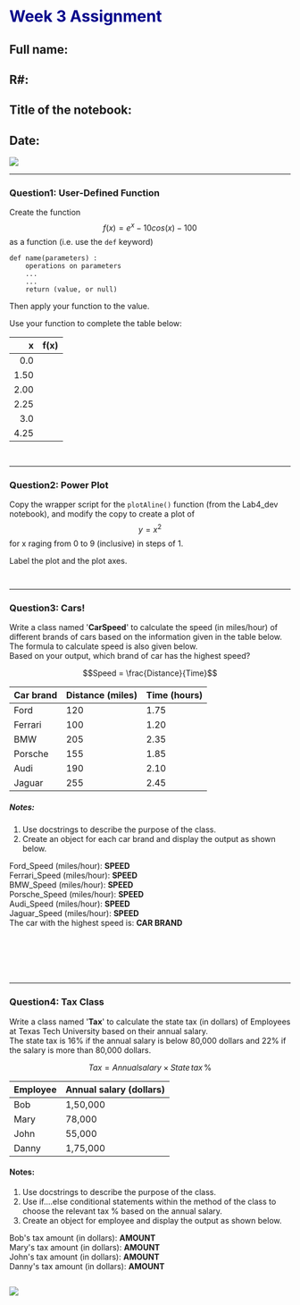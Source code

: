 # <font color=darkblue>Week 3 Assignment </font>

## Full name: 
## R#: 
## Title of the notebook:
## Date: 

![](https://campaignjr.com/v1/wp-content/uploads/2016/12/12_funny-and-inspiring-graphic-design-related-gifs.gif) <br>


___
### Question1: User-Defined Function 
Create the function $$f(x) = e^x - 10 cos(x) - 100$$ as a function (i.e. use the `def` keyword)

    def name(parameters) :
        operations on parameters
        ...
        ...
        return (value, or null)

Then apply your function to the value.

Use your function to complete the table below:

| x | f(x) |
|---:|---:|
| 0.0 | |
| 1.50 | |
| 2.00 | |
| 2.25 | |
| 3.0 | |
| 4.25 | |



```python

```


```python

```

___
### Question2: Power Plot <br>

Copy the wrapper script for the `plotAline()` function (from the Lab4_dev notebook), and modify the copy to create a plot of
$$ y = x^2 $$
for x raging from 0 to 9 (inclusive) in steps of 1.

Label the plot and the plot axes.


```python

```


```python

```

___
### Question3: Cars! <br>

Write a class named '**CarSpeed**' to calculate the speed (in miles/hour) of different brands of cars based on the information given in the table below.  
The formula to calculate speed is also given below.  
Based on your output, which brand of car has the highest speed?

$$Speed = \frac{Distance}{Time}$$

| Car brand   | Distance (miles) | Time (hours) |
| ----------- | -----------------|------------|
| Ford        | 120              | 1.75       |
| Ferrari     | 100              | 1.20       |
| BMW         | 205              | 2.35       |
| Porsche     | 155              | 1.85       |
| Audi        | 190              | 2.10       |
| Jaguar      | 255              | 2.45       |

##### Notes: 
1. Use docstrings to describe the purpose of the class.
2. Create an object for each car brand and display the output as shown below.

Ford_Speed (miles/hour): **SPEED**  
Ferrari_Speed (miles/hour): **SPEED**   
BMW_Speed (miles/hour): **SPEED**    
Porsche_Speed (miles/hour): **SPEED**   
Audi_Speed (miles/hour): **SPEED**  
Jaguar_Speed (miles/hour): **SPEED**  
The car with the highest speed is: **CAR BRAND**


```python

    
```


```python

```


```python


```


```python

```

___
### Question4: Tax Class  <br>

Write a class named '**Tax**' to calculate the state tax (in dollars) of Employees at Texas Tech University based on their annual salary.  
The state tax is 16% if the annual salary is below 80,000 dollars and 22% if the salary is more than 80,000 dollars. 

$$Tax = Annual salary \times State\, tax\, \%$$

| Employee    | Annual salary (dollars) | 
| ----------- | ------------------------|
| Bob         | 1,50,000                | 
| Mary        | 78,000                  | 
| John        | 55,000                  | 
| Danny       | 1,75,000                | 

#### Notes: 
1. Use docstrings to describe the purpose of the class.
2. Use if....else conditional statements within the method of the class to choose the relevant tax % based on the annual salary.
3. Create an object for employee and display the output as shown below.

Bob's tax amount (in dollars): **AMOUNT**  
Mary's tax amount (in dollars): **AMOUNT**  
John's tax amount (in dollars): **AMOUNT**  
Danny's tax amount (in dollars): **AMOUNT** 




```python

```

![](https://freight.cargo.site/w/1200/i/c96b2ce17b2aee95c6e837552e3e38d058ac4ad2a6759448ed78128963790744/Happy_Coding_BC_6-03-05.png)


```python

```
